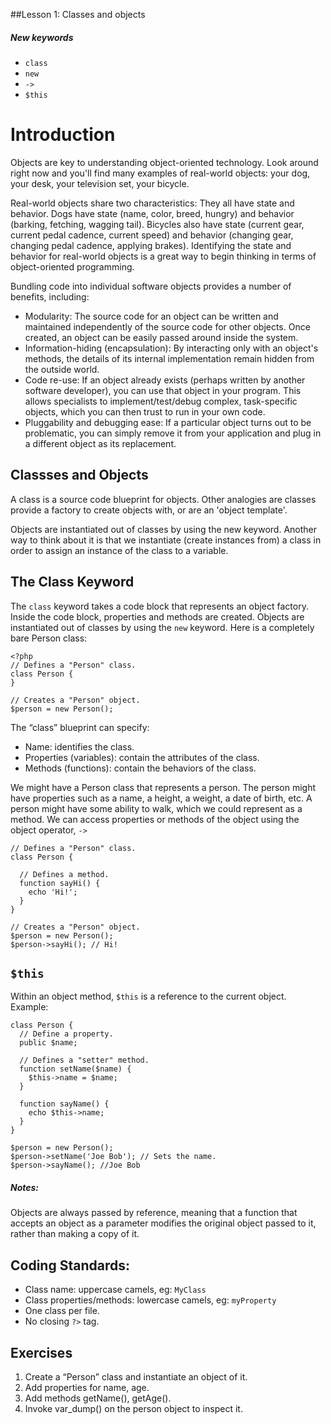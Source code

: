 ##Lesson 1: Classes and objects

##### New keywords
- `class`
- `new`
- `->`
- `$this`

# Introduction

Objects are key to understanding object-oriented technology. Look around right now and you'll find many examples of real-world objects: your dog, your desk, your television set, your bicycle.

Real-world objects share two characteristics: They all have state and behavior. Dogs have state (name, color, breed, hungry) and behavior (barking, fetching, wagging tail). Bicycles also have state (current gear, current pedal cadence, current speed) and behavior (changing gear, changing pedal cadence, applying brakes). Identifying the state and behavior for real-world objects is a great way to begin thinking in terms of object-oriented programming.

Bundling code into individual software objects provides a number of benefits, including:
- Modularity: The source code for an object can be written and maintained independently of the source code for other objects. Once created, an object can be easily passed around inside the system.
- Information-hiding (encapsulation): By interacting only with an object's methods, the details of its internal implementation remain hidden from the outside world.
- Code re-use: If an object already exists (perhaps written by another software developer), you can use that object in your program. This allows specialists to implement/test/debug complex, task-specific objects, which you can then trust to run in your own code.
- Pluggability and debugging ease: If a particular object turns out to be problematic, you can simply remove it from your application and plug in a different object as its replacement.

## Classses and Objects

A class is a source code blueprint for objects. Other analogies are classes provide a factory to create objects with, or are an 'object template'. 

Objects are instantiated out of classes by using the new keyword. Another way to think about it is that we instantiate (create instances from) a class in order to assign an instance of the class to a variable.

## The Class Keyword
The `class` keyword takes a code block that represents an object factory. Inside the code block, properties and methods are created.
Objects are instantiated out of classes by using the `new` keyword. Here is a completely bare Person class:

```
<?php
// Defines a "Person" class.
class Person {
}

// Creates a "Person" object.
$person = new Person();
```

The “class” blueprint can specify:
- Name: identifies the class.
- Properties (variables): contain the attributes of the class.
- Methods (functions): contain the behaviors of the class.

We might have a Person class that represents a person. The person might have properties such as a name, a height, a weight, a date of birth, etc. A person might have some ability to walk, which we could represent as a method.
We can access properties or methods of the object using the object operator, `->` 

```
// Defines a "Person" class.
class Person {

  // Defines a method.
  function sayHi() {
    echo 'Hi!';
  }
}

// Creates a "Person" object.
$person = new Person();
$person->sayHi(); // Hi!
```

## `$this`
Within an object method, `$this` is a reference to the current object. Example:

```
class Person {
  // Define a property.
  public $name;

  // Defines a "setter" method.
  function setName($name) {
    $this->name = $name;
  }
  
  function sayName() {
    echo $this->name;
  }
}

$person = new Person();
$person->setName('Joe Bob'); // Sets the name.
$person->sayName(); //Joe Bob
```

##### Notes:
Objects are always passed by reference, meaning that a function that accepts an object as a parameter modifies the original object passed to it, rather than making a copy of it.

## Coding Standards:
- Class name: uppercase camels, eg: `MyClass`
- Class properties/methods: lowercase camels, eg: `myProperty`
- One class per file.
- No closing `?>` tag.

## Exercises
1. Create a “Person” class and instantiate an object of it.
2. Add properties for name, age.
3. Add methods getName(), getAge().
4. Invoke var_dump() on the person object to inspect it.
